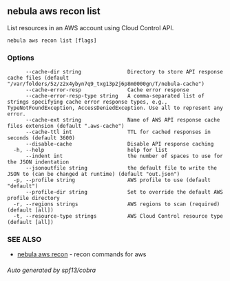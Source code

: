 ## nebula aws recon list

List resources in an AWS account using Cloud Control API.

```
nebula aws recon list [flags]
```

### Options

```
      --cache-dir string               Directory to store API response cache files (default "/var/folders/5z/z2x4ybyn7q9_txg13p2j6p8m0000gn/T/nebula-cache")
      --cache-error-resp               Cache error response
      --cache-error-resp-type string   A comma-separated list of strings specifying cache error response types, e.g., TypeNotFoundException, AccessDeniedException. Use all to represent any error.
      --cache-ext string               Name of AWS API response cache files extension (default ".aws-cache")
      --cache-ttl int                  TTL for cached responses in seconds (default 3600)
      --disable-cache                  Disable API response caching
  -h, --help                           help for list
      --indent int                     the number of spaces to use for the JSON indentation
      --jsonoutfile string             the default file to write the JSON to (can be changed at runtime) (default "out.json")
  -p, --profile string                 AWS profile to use (default "default")
      --profile-dir string             Set to override the default AWS profile directory
  -r, --regions strings                AWS regions to scan (required) (default [all])
  -t, --resource-type strings          AWS Cloud Control resource type (default [all])
```

### SEE ALSO

* [nebula aws recon](nebula_aws_recon.md)	 - recon commands for aws

###### Auto generated by spf13/cobra
